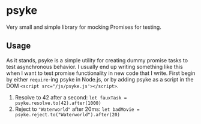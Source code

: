 # psyke
Very small and simple library for mocking Promises for testing.

## Usage

As it stands, psyke is a simple utility for creating dummy promise tasks to test asynchronous behavior. I usually end up writing something like this when I want to test promise functionality in new code that I write. First begin by either `require`-ing psyke in Node.js, or by adding psyke as a script in the DOM `<script src="/js/psyke.js'></script>`.

1. Resolve to 42 after a second: `let fauxTask = psyke.resolve.to(42).after(1000)`
2. Reject to `"Waterworld"` after 20ms: `let badMovie = psyke.reject.to("Waterworld").after(20)`
